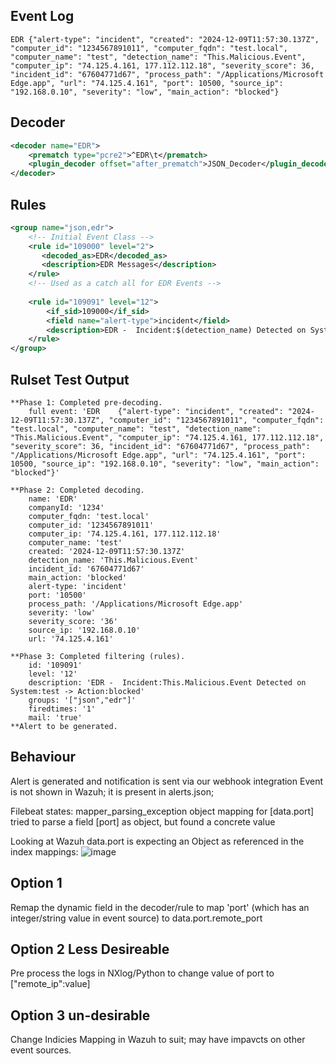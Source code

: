 ## Event Log
```
EDR	{"alert-type": "incident", "created": "2024-12-09T11:57:30.137Z", "computer_id": "1234567891011", "computer_fqdn": "test.local", "computer_name": "test", "detection_name": "This.Malicious.Event", "computer_ip": "74.125.4.161, 177.112.112.18", "severity_score": 36, "incident_id": "67604771d67", "process_path": "/Applications/Microsoft Edge.app", "url": "74.125.4.161", "port": 10500, "source_ip": "192.168.0.10", "severity": "low", "main_action": "blocked"}
```

## Decoder

```xml
<decoder name="EDR">
    <prematch type="pcre2">^EDR\t</prematch>
    <plugin_decoder offset="after_prematch">JSON_Decoder</plugin_decoder>
</decoder>
```

## Rules
```xml
<group name="json,edr">
    <!-- Initial Event Class -->
    <rule id="109000" level="2">
       <decoded_as>EDR</decoded_as>
       <description>EDR Messages</description>
    </rule>
    <!-- Used as a catch all for EDR Events -->
    
    <rule id="109091" level="12">
        <if_sid>109000</if_sid>
        <field name="alert-type">incident</field>
        <description>EDR -  Incident:$(detection_name) Detected on System:$(computer_name) -> Action:$(main_action)</description>
    </rule>
</group>
```

## Rulset Test Output

```
**Phase 1: Completed pre-decoding.
	full event: 'EDR	{"alert-type": "incident", "created": "2024-12-09T11:57:30.137Z", "computer_id": "1234567891011", "computer_fqdn": "test.local", "computer_name": "test", "detection_name": "This.Malicious.Event", "computer_ip": "74.125.4.161, 177.112.112.18", "severity_score": 36, "incident_id": "67604771d67", "process_path": "/Applications/Microsoft Edge.app", "url": "74.125.4.161", "port": 10500, "source_ip": "192.168.0.10", "severity": "low", "main_action": "blocked"}'

**Phase 2: Completed decoding.
	name: 'EDR'
	companyId: '1234'
	computer_fqdn: 'test.local'
	computer_id: '1234567891011'
	computer_ip: '74.125.4.161, 177.112.112.18'
	computer_name: 'test'
	created: '2024-12-09T11:57:30.137Z'
	detection_name: 'This.Malicious.Event'
	incident_id: '67604771d67'
	main_action: 'blocked'
	alert-type: 'incident'
	port: '10500'
	process_path: '/Applications/Microsoft Edge.app'
	severity: 'low'
	severity_score: '36'
	source_ip: '192.168.0.10'
	url: '74.125.4.161'

**Phase 3: Completed filtering (rules).
	id: '109091'
	level: '12'
	description: 'EDR -  Incident:This.Malicious.Event Detected on System:test -> Action:blocked'
	groups: '["json","edr"]'
	firedtimes: '1'
	mail: 'true'
**Alert to be generated.
```

## Behaviour

Alert is generated and notification is sent via our webhook integration
Event is not shown in Wazuh; it is present in alerts.json; 

Filebeat states:
mapper_parsing_exception
object mapping for [data.port] tried to parse a field [port] as object, but found a concrete value

Looking at Wazuh data.port is expecting an Object as referenced in the index mappings:
![image](https://github.com/user-attachments/assets/58b1f372-6745-4050-af67-9e20f5865d49)

## Option 1
Remap the dynamic field in the decoder/rule to map 'port' (which has an integer/string value in event source) to data.port.remote_port

## Option 2 Less Desireable
Pre process the logs in NXlog/Python to change value of port to ["remote_ip":value]

## Option 3 un-desirable 
Change Indicies Mapping in Wazuh to suit; may have impavcts on other event sources. 





